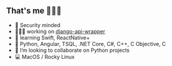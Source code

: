 ## That's me 🙋🏻‍♂️
- 🔐 Security minded
- 👨🏻‍💻 working on [django-api-wrapper](https://github.com/its-development/django-api-wrapper)
- 🌱 learning Swift, ReactNative+
- 💪 Python, Angular, TSQL, .NET Core, C#, C++, C Objective, C
- 👯 I’m looking to collaborate on Python projects
- 💻 MacOS / Rocky Linux
